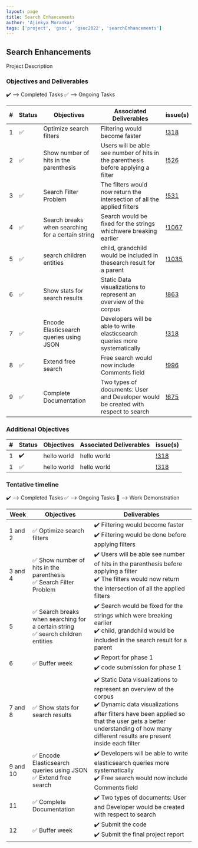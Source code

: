 ```yaml
---
layout: page
title: Search Enhancements
author: 'Ajinkya Morankar'
tags: ['project', 'gsoc', 'gsoc2022', 'searchEnhancements']
---
```



## Search Enhancements

Project Description 

### Objectives and Deliverables

:heavy_check_mark: --> Completed Tasks  :white_check_mark: --> Ongoing Tasks

| \# | Status  | Objectives                    | Associated Deliverables         | issue(s) |
| --- | --- | ----------------------------- | ---------------------------------------------- | -------- |
| 1 |:white_check_mark:|  Optimize search filters |  Filtering would become faster | [!318]() |
| 2 |:white_check_mark:|  Show number of hits in the parenthesis | Users will be able see number of hits in the parenthesis before applying a filter | [!526](https://gitlab.com/cdli/framework/-/issues/526) |
| 3 |:white_check_mark:|  Search Filter Problem |  The filters would now return the intersection of all the applied filters | [!531](https://gitlab.com/cdli/framework/-/issues/531) |
| 4 |:white_check_mark:|  Search breaks when searching for a certain string | Search would be fixed for the strings whichwere breaking earlier | [!1067](https://gitlab.com/cdli/framework/-/issues/1067) |
| 5 |:white_check_mark:|   search children entities |  child, grandchild would be included in thesearch result for a parent | [!1035](https://gitlab.com/cdli/framework/-/issues/1035) |
| 6 |:white_check_mark:|  Show stats for search results | Static Data visualizations to represent an overview of the corpus | [!863](https://gitlab.com/cdli/framework/-/issues/863) |
| 7 |:white_check_mark:|  Encode Elasticsearch queries using JSON |  Developers will be able to write elasticsearch queries more systematically | [!318]() |
| 8 |:white_check_mark:|   Extend free search | Free search would now include Comments field | [!996](https://gitlab.com/cdli/framework/-/issues/996) |
| 9 |:white_check_mark:|   Complete Documentation | Two types of documents: User and Developer would be created with respect to search | [!675](https://gitlab.com/cdli/framework/-/issues/675) |

### Additional Objectives

| \# | Status  | Objectives         | Associated Deliverables                                             | issue(s) |
| --- | --- | ------------------ | ------------------------------------------------------------------- | -------- |
| 1 | :heavy_check_mark: | hello world  | hello world |    [!318]()     |
| 1 | :white_check_mark: | hello world  | hello world |    [!318]()     |


### Tentative timeline

:heavy_check_mark: --> Completed Tasks  :white_check_mark: --> Ongoing Tasks  :raised_hands: --> Work Demonstration

| Week  |Objectives | Deliverables |
|---|---|---|
|1 and 2| :white_check_mark: Optimize search filters  |  :heavy_check_mark: Filtering would become faster <br/> :heavy_check_mark: Filtering would be done before applying filters|
|3 and 4| :white_check_mark: Show number of hits in the parenthesis <br/> :white_check_mark: Search Filter Problem  |  :heavy_check_mark: Users will be able see number of hits in the parenthesis before applying a filter <br/> :heavy_check_mark: The filters would now return the intersection of all the applied filters|
|5| :white_check_mark: Search breaks when searching for a certain string <br/> :white_check_mark: search children entities |  :heavy_check_mark: Search would be fixed for the strings which were breaking earlier <br/> :heavy_check_mark: child, grandchild would be included in the search result for a parent |
|6| :white_check_mark: Buffer week  |  :heavy_check_mark: Report for phase 1 <br/> :heavy_check_mark: code submission for phase 1|
|7 and 8| :white_check_mark: Show stats for search results  |  :heavy_check_mark: Static Data visualizations to represent an overview of the corpus <br/> :heavy_check_mark: Dynamic data visualizations after filters have been applied so that the user gets a better understanding of how many different results are present inside each filter|
|9 and 10| :white_check_mark: Encode Elasticsearch queries using JSON <br/> :white_check_mark: Extend free search |  :heavy_check_mark: Developers will be able to write elasticsearch queries more systematically <br/> :heavy_check_mark: Free search would now include Comments field|
|11| :white_check_mark: Complete Documentation  |  :heavy_check_mark: Two types of documents: User and Developer would be created with respect to search|
|12| :white_check_mark: Buffer week |  :heavy_check_mark: Submit the code <br/> :heavy_check_mark: Submit the final project report|
